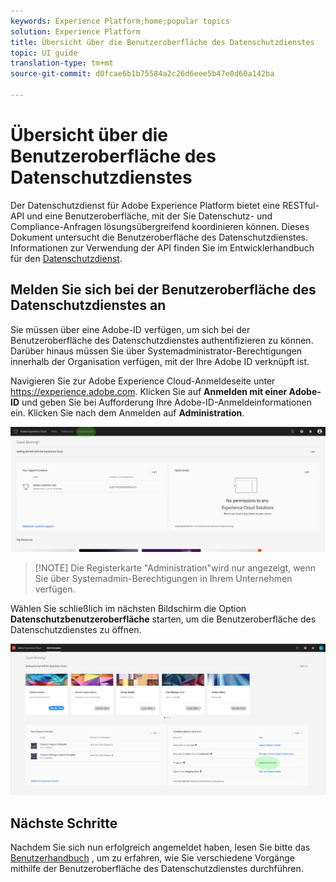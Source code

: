 ```yaml
---
keywords: Experience Platform;home;popular topics
solution: Experience Platform
title: Übersicht über die Benutzeroberfläche des Datenschutzdienstes
topic: UI guide
translation-type: tm+mt
source-git-commit: d0fcae6b1b75584a2c26d6eee5b47e0d60a142ba

---
```



# Übersicht über die Benutzeroberfläche des Datenschutzdienstes

Der Datenschutzdienst für Adobe Experience Platform bietet eine RESTful-API und eine Benutzeroberfläche, mit der Sie Datenschutz- und Compliance-Anfragen lösungsübergreifend koordinieren können. Dieses Dokument untersucht die Benutzeroberfläche des Datenschutzdienstes. Informationen zur Verwendung der API finden Sie im Entwicklerhandbuch für den [Datenschutzdienst](../api/getting-started.md).

## Melden Sie sich bei der Benutzeroberfläche des Datenschutzdienstes an

Sie müssen über eine Adobe-ID verfügen, um sich bei der Benutzeroberfläche des Datenschutzdienstes authentifizieren zu können. Darüber hinaus müssen Sie über Systemadministrator-Berechtigungen innerhalb der Organisation verfügen, mit der Ihre Adobe ID verknüpft ist.

Navigieren Sie zur Adobe Experience Cloud-Anmeldeseite unter https://experience.adobe.com. Klicken Sie auf **Anmelden mit einer Adobe-ID** und geben Sie bei Aufforderung Ihre Adobe-ID-Anmeldeinformationen ein. Klicken Sie nach dem Anmelden auf **Administration**.

![Registerkarte &quot;Administration&quot;](../images/ui-overview/admin-tab.png)

>[!NOTE] Die Registerkarte &quot;Administration&quot;wird nur angezeigt, wenn Sie über Systemadmin-Berechtigungen in Ihrem Unternehmen verfügen.

Wählen Sie schließlich im nächsten Bildschirm die Option **Datenschutzbenutzeroberfläche** starten, um die Benutzeroberfläche des Datenschutzdienstes zu öffnen.

![Administrationsseite](../images/ui-overview/admin-page.png)

## Nächste Schritte

Nachdem Sie sich nun erfolgreich angemeldet haben, lesen Sie bitte das [Benutzerhandbuch](user-guide.md) , um zu erfahren, wie Sie verschiedene Vorgänge mithilfe der Benutzeroberfläche des Datenschutzdienstes durchführen.